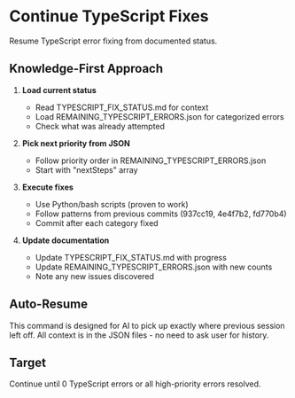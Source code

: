 # Continue TypeScript Fixes

Resume TypeScript error fixing from documented status.

## Knowledge-First Approach

1. **Load current status**
   - Read TYPESCRIPT_FIX_STATUS.md for context
   - Load REMAINING_TYPESCRIPT_ERRORS.json for categorized errors
   - Check what was already attempted

2. **Pick next priority from JSON**
   - Follow priority order in REMAINING_TYPESCRIPT_ERRORS.json
   - Start with "nextSteps" array

3. **Execute fixes**
   - Use Python/bash scripts (proven to work)
   - Follow patterns from previous commits (937cc19, 4e4f7b2, fd770b4)
   - Commit after each category fixed

4. **Update documentation**
   - Update TYPESCRIPT_FIX_STATUS.md with progress
   - Update REMAINING_TYPESCRIPT_ERRORS.json with new counts
   - Note any new issues discovered

## Auto-Resume

This command is designed for AI to pick up exactly where previous session left off.
All context is in the JSON files - no need to ask user for history.

## Target

Continue until 0 TypeScript errors or all high-priority errors resolved.
